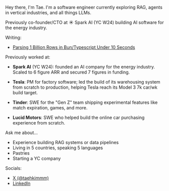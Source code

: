 Hey there, I'm Tae. I'm a software engineer currently exploring RAG, agents in vertical industries, and all things LLMs.

Previously co-founder/CTO at ☀️ Spark AI (YC W24) building AI software for the energy industry.

Writing:

- [Parsing 1 Billion Rows in Bun/Typescript Under 10 Seconds](https://www.taekim.dev/writing/parsing-1b-rows-in-bun)

Previously worked at:

- **Spark AI** (YC W24): founded an AI company for the energy industry. Scaled to 6 figure ARR and secured 7 figures in funding.

- **Tesla**: PM for factory software; led the build of its warehousing system from scratch to production, helping Tesla reach its Model 3 7k car/wk build target.

- **Tinder**: SWE for the "Gen Z" team shipping experimental features like match expiration, games, and more.

- **Lucid Motors**: SWE who helped build the online car purchasing experience from scratch.

Ask me about...

- Experience building RAG systems or data pipelines
- Living in 5 countries, speaking 5 languages
- Pastries
- Starting a YC company

Socials:

- [X (@taehkimmm)](https://x.com/taehkimmm)
- [LinkedIn](https://www.linkedin.com/in/taehnkim/)

<!--
**tkim90/tkim90** is a ✨ _special_ ✨ repository because its `README.md` (this file) appears on your GitHub profile.

Here are some ideas to get you started:

- 🔭 I’m currently working on ...
- 🌱 I’m currently learning ...
- 👯 I’m looking to collaborate on ...
- 🤔 I’m looking for help with ...
- 💬 Ask me about ...
- 📫 How to reach me: ...
- 😄 Pronouns: ...
- ⚡ Fun fact: ...
-->
